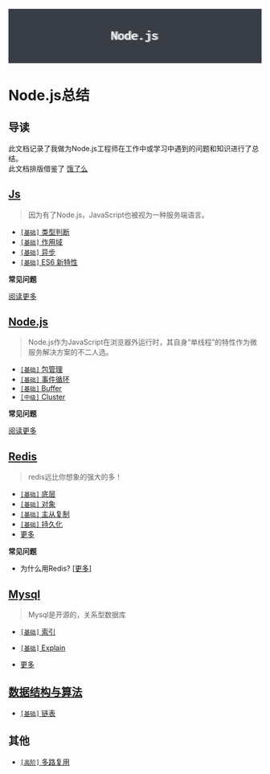 ![background](./assets/bg.png)

# Node.js总结

## 导读

此文档记录了我做为Node.js工程师在工作中或学习中遇到的问题和知识进行了总结。    
此文档排版借鉴了 [饿了么](https://github.com/ElemeFE/node-interview/tree/master/sections/zh-cn)

## [Js](../../master/docs/sections/js/Js.md)

> 因为有了Node.js，JavaScript也被视为一种服务端语言。

* [`[基础]` 类型判断](../../master/docs/sections/js/Js.md#类型判断)
* [`[基础]` 作用域](../../master/docs/sections/js/Js.md#作用域)
* [`[基础]` 异步](../../master/docs/sections/js/Js.md#异步)
* [`[基础]` ES6 新特性](../../master/docs/sections/js/Js.md#ES6新特性)

**常见问题**


[阅读更多](../../master/docs/sections/js/Js.md)


## [Node.js](../../master/docs/sections/nodejs/Nodejs.md)

> Node.js作为JavaScript在浏览器外运行时，其自身“单线程”的特性作为微服务解决方案的不二人选。

* [`[基础]` 包管理](../../master/docs/sections/nodejs/Nodejs.md#包管理)
* [`[基础]` 事件循环](../../master/docs/sections/nodejs/Nodejs.md#事件循环)
* [`[基础]` Buffer](../../master/docs/sections/nodejs/Nodejs.md#Buffer)
* [`[中级]` Cluster](../../master/docs/sections/nodejs/Nodejs.md#Cluster)

**常见问题**


[阅读更多](../../master/docs/sections/nodejs/Nodejs.md)


## [Redis](../../master/docs/sections/redis/Redis.md)

> redis远比你想象的强大的多！

* [`[基础]` 底层](../../master/docs/sections/redis/Redis.md#底层)
* [`[基础]` 对象](../../master/docs/sections/redis/Redis.md#对象)
* [`[基础]` 主从复制](../../master/docs/sections/redis/Redis.md#复制)
* [`[基础]` 持久化](../../master/docs/sections/redis/Redis.md#持久化)
* [更多](../../master/docs/sections/redis/Redis.md)

**常见问题**

* 为什么用Redis? [[更多]](../../master/docs/sections/redis/Redis.md#Redis特性)


## [Mysql](../../master/docs/sections/mysql/Mysql.md)

> Mysql是开源的，关系型数据库

* [`[基础]` 索引](../../master/docs/sections/mysql/Mysql.md#索引)
* [`[基础]` Explain](../../master/docs/sections/mysql/Mysql.md#Explain)



* [更多](../../master/docs/sections/mysql/Mysql.md)



## [数据结构与算法](../../master/docs/sections/dataStructure&algorithm/D&A.md)

* [`[基础]` 链表](../../master/docs/sections/dataStructure&algorithm/d&a-list.md#链表)

## 其他

* [`[高阶]` 多路复用](../../master/docs/sections/order/多路复用.md)
